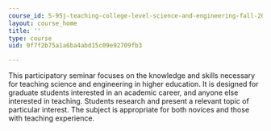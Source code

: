 ```yaml
---
course_id: 5-95j-teaching-college-level-science-and-engineering-fall-2015
layout: course_home
title: ''
type: course
uid: 0f7f2b75a1a6ba4abd15c09e92709fb3

---
```

This participatory seminar focuses on the knowledge and skills necessary for teaching science and engineering in higher education. It is designed for graduate students interested in an academic career, and anyone else interested in teaching. Students research and present a relevant topic of particular interest. The subject is appropriate for both novices and those with teaching experience.
